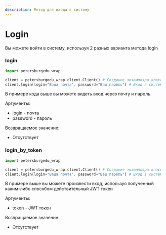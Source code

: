 ```yaml
---
description: Метод для входа в систему
---
```


# Login

Вы можете войти в систему, используя 2 разных варианта метода login

### login

```python
import petersburgedu_wrap

client = petersburgedu_wrap.client.Client() # Создание экземпляра класса Client
client.login(login="Ваша почта", password="Ваш пароль") # Вход в систему
```

В примере кода выше вы можете видеть вход через почту и пароль.&#x20;

Аргументы:

* login - почта
* password - пароль

Возвращаемое значение:

* Отсутствует

### login\_by\_token

```python
import petersburgedu_wrap

client = petersburgedu_wrap.client.Client() # Создание экземпляра класса Client
client.login(login="Ваша почта", password="Ваш пароль") # Вход в систему
```

В примере выше вы можете произвести вход, используя полученный каким-либо способом действительный JWT токен

Аргументы:

* token - JWT токен

Возвращаемое значение:

* Отсутствует
